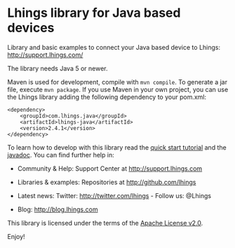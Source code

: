 Lhings library for Java based devices
======================================

Library and basic examples to connect your Java based device to Lhings:
http://support.lhings.com/

The library needs Java 5 or newer.

Maven is used for development, compile with `mvn compile`. To generate a jar file, execute `mvn package`. If you use Maven in your own project, you can use the Lhings library adding the following dependency to your pom.xml:

	<dependency>
		<groupId>com.lhings.java</groupId>
		<artifactId>lhings-java</artifactId>
		<version>2.4.1</version>
	</dependency>

To learn how to develop with this library read the [quick start tutorial](http://support.lhings.com/Getting-started-tutorial.html) and the [javadoc](http://lhings.github.io/java_lhings_library/). You can find further help in:


* Community & Help:
	Support Center at http://support.lhings.com
	
* Libraries & examples: 
	Repositories at http://github.com/lhings
	
* Latest news:
	Twitter: http://twitter.com/lhings - Follow us: @Lhings

* Blog: http://blog.lhings.com

This library is licensed under the terms of the [Apache License v2.0](http://www.apache.org/licenses/LICENSE-2.0.html).


Enjoy!
